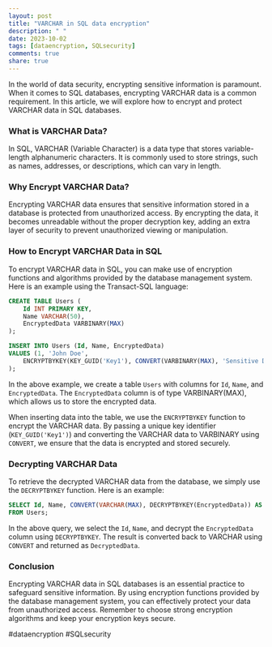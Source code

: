 ```yaml
---
layout: post
title: "VARCHAR in SQL data encryption"
description: " "
date: 2023-10-02
tags: [dataencryption, SQLsecurity]
comments: true
share: true
---
```


In the world of data security, encrypting sensitive information is paramount. When it comes to SQL databases, encrypting VARCHAR data is a common requirement. In this article, we will explore how to encrypt and protect VARCHAR data in SQL databases.

### What is VARCHAR Data?

In SQL, VARCHAR (Variable Character) is a data type that stores variable-length alphanumeric characters. It is commonly used to store strings, such as names, addresses, or descriptions, which can vary in length.

### Why Encrypt VARCHAR Data?

Encrypting VARCHAR data ensures that sensitive information stored in a database is protected from unauthorized access. By encrypting the data, it becomes unreadable without the proper decryption key, adding an extra layer of security to prevent unauthorized viewing or manipulation.

### How to Encrypt VARCHAR Data in SQL

To encrypt VARCHAR data in SQL, you can make use of encryption functions and algorithms provided by the database management system. Here is an example using the Transact-SQL language:

```sql
CREATE TABLE Users (
    Id INT PRIMARY KEY,
    Name VARCHAR(50),
    EncryptedData VARBINARY(MAX)
);

INSERT INTO Users (Id, Name, EncryptedData)
VALUES (1, 'John Doe', 
    ENCRYPTBYKEY(KEY_GUID('Key1'), CONVERT(VARBINARY(MAX), 'Sensitive Data'))
);
```

In the above example, we create a table `Users` with columns for `Id`, `Name`, and `EncryptedData`. The `EncryptedData` column is of type VARBINARY(MAX), which allows us to store the encrypted data.

When inserting data into the table, we use the `ENCRYPTBYKEY` function to encrypt the VARCHAR data. By passing a unique key identifier (`KEY_GUID('Key1')`) and converting the VARCHAR data to VARBINARY using `CONVERT`, we ensure that the data is encrypted and stored securely.

### Decrypting VARCHAR Data

To retrieve the decrypted VARCHAR data from the database, we simply use the `DECRYPTBYKEY` function. Here is an example:

```sql
SELECT Id, Name, CONVERT(VARCHAR(MAX), DECRYPTBYKEY(EncryptedData)) AS DecryptedData
FROM Users;
```

In the above query, we select the `Id`, `Name`, and decrypt the `EncryptedData` column using `DECRYPTBYKEY`. The result is converted back to VARCHAR using `CONVERT` and returned as `DecryptedData`.

### Conclusion

Encrypting VARCHAR data in SQL databases is an essential practice to safeguard sensitive information. By using encryption functions provided by the database management system, you can effectively protect your data from unauthorized access. Remember to choose strong encryption algorithms and keep your encryption keys secure.

#dataencryption #SQLsecurity